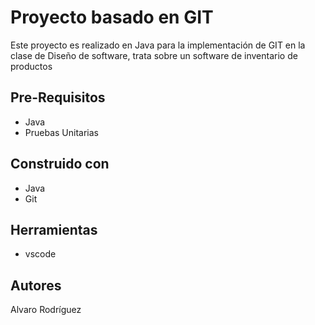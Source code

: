 # Proyecto basado en GIT

Este proyecto es realizado en Java para la implementación de GIT en la clase de Diseño de software, trata sobre un software de inventario de productos

## Pre-Requisitos
* Java
* Pruebas Unitarias

## Construido con
* Java
* Git

## Herramientas
* vscode

## Autores
Alvaro Rodríguez
